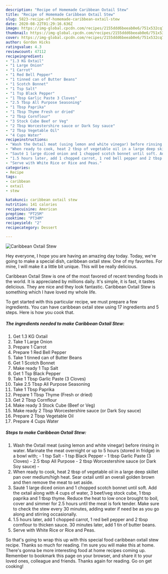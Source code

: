 ```yaml
---
description: "Recipe of Homemade Caribbean Oxtail Stew"
title: "Recipe of Homemade Caribbean Oxtail Stew"
slug: 5823-recipe-of-homemade-caribbean-oxtail-stew
date: 2020-08-22T01:29:16.636Z
image: https://img-global.cpcdn.com/recipes/2155ddd6beeab0e6/751x532cq70/caribbean-oxtail-stew-recipe-main-photo.jpg
thumbnail: https://img-global.cpcdn.com/recipes/2155ddd6beeab0e6/751x532cq70/caribbean-oxtail-stew-recipe-main-photo.jpg
cover: https://img-global.cpcdn.com/recipes/2155ddd6beeab0e6/751x532cq70/caribbean-oxtail-stew-recipe-main-photo.jpg
author: Gordon Hicks
ratingvalue: 4.3
reviewcount: 47112
recipeingredient:
- "1.3 KG Oxtail"
- "1 Large Onion"
- "1 Carrot"
- "1 Red Bell Pepper"
- "1 tinned can of Butter Beans"
- "1 Scotch Bonnet"
- "1 Tsp Salt"
- "1 Tsp Black Pepper"
- "1 Tbsp Garlic Paste 3 Cloves"
- "2.5 Tbsp All Purpose Seasoning"
- "1 Tbsp Paprika"
- "1 Tbsp Thyme Fresh or dried"
- "2 Tbsp Cornflour"
- "3 Stock Cube Beef or Veg"
- "2 Tbsp Worcestershire sauce or Dark Soy sauce"
- "2 Tbsp Vegetable Oil"
- "4 Cups Water"
recipeinstructions:
- "Wash the Oxtail meat (using lemon and white vinegar) before rinsing in water. Marinate the meat overnight or up to 5 hours (stored in fridge) in a bowl with; - 1 tsp Salt - 1 tsp Black Pepper - 1 tbsp Garlic Paste (3 Cloves) - 2.5 tbsp All Purpose - 2 tbsp Worcestershire sauce (or Dark Soy sauce) -"
- "When ready to cook, heat 2 tbsp of vegetable oil in a large deep skillet pan over medium/high heat. Sear oxtail until an overall golden brown and then remove the meat to set aside."
- "Sauté 1 large diced onion and 1 chopped scotch bonnet until soft. Add the oxtail along with 4 cups of water, 3 beef/veg stock cube, 1 tbsp paprika and 1 tbsp thyme. Reduce the heat to low once brought to boil, cover and simmer for 2.5 hours until the meat is fork tender. Make sure to check the stew every 30 minutes, adding water if need be as you go along and stirring occasionally."
- "1.5 hours later, add 1 chopped carrot, 1 red bell pepper and 2 tbsp cornflour to thicken sauce. 30 minutes later, add 1 tin of butter beans."
- "Serve with White Rice or Rice and Peas."
categories:
- Recipe
tags:
- caribbean
- oxtail
- stew

katakunci: caribbean oxtail stew 
nutrition: 141 calories
recipecuisine: American
preptime: "PT25M"
cooktime: "PT34M"
recipeyield: "2"
recipecategory: Dessert

---
```



![Caribbean Oxtail Stew](https://img-global.cpcdn.com/recipes/2155ddd6beeab0e6/751x532cq70/caribbean-oxtail-stew-recipe-main-photo.jpg)

Hey everyone, I hope you are having an amazing day today. Today, we're going to make a special dish, caribbean oxtail stew. One of my favorites. For mine, I will make it a little bit unique. This will be really delicious.

Caribbean Oxtail Stew is one of the most favored of recent trending foods in the world. It is appreciated by millions daily. It's simple, it is fast, it tastes delicious. They are nice and they look fantastic. Caribbean Oxtail Stew is something which I have loved my whole life.




To get started with this particular recipe, we must prepare a few ingredients. You can have caribbean oxtail stew using 17 ingredients and 5 steps. Here is how you cook that.

<!--inarticleads1-->

##### The ingredients needed to make Caribbean Oxtail Stew:

1. Get 1.3 KG Oxtail
1. Take 1 Large Onion
1. Prepare 1 Carrot
1. Prepare 1 Red Bell Pepper
1. Take 1 tinned can of Butter Beans
1. Get 1 Scotch Bonnet
1. Make ready 1 Tsp Salt
1. Get 1 Tsp Black Pepper
1. Take 1 Tbsp Garlic Paste (3 Cloves)
1. Take 2.5 Tbsp All Purpose Seasoning
1. Take 1 Tbsp Paprika
1. Prepare 1 Tbsp Thyme (Fresh or dried)
1. Get 2 Tbsp Cornflour
1. Make ready 3 Stock Cube (Beef or Veg)
1. Make ready 2 Tbsp Worcestershire sauce (or Dark Soy sauce)
1. Prepare 2 Tbsp Vegetable Oil
1. Prepare 4 Cups Water




<!--inarticleads2-->

##### Steps to make Caribbean Oxtail Stew:

1. Wash the Oxtail meat (using lemon and white vinegar) before rinsing in water. Marinate the meat overnight or up to 5 hours (stored in fridge) in a bowl with; - 1 tsp Salt - 1 tsp Black Pepper - 1 tbsp Garlic Paste (3 Cloves) - 2.5 tbsp All Purpose - 2 tbsp Worcestershire sauce (or Dark Soy sauce) -
1. When ready to cook, heat 2 tbsp of vegetable oil in a large deep skillet pan over medium/high heat. Sear oxtail until an overall golden brown and then remove the meat to set aside.
1. Sauté 1 large diced onion and 1 chopped scotch bonnet until soft. Add the oxtail along with 4 cups of water, 3 beef/veg stock cube, 1 tbsp paprika and 1 tbsp thyme. Reduce the heat to low once brought to boil, cover and simmer for 2.5 hours until the meat is fork tender. Make sure to check the stew every 30 minutes, adding water if need be as you go along and stirring occasionally.
1. 1.5 hours later, add 1 chopped carrot, 1 red bell pepper and 2 tbsp cornflour to thicken sauce. 30 minutes later, add 1 tin of butter beans.
1. Serve with White Rice or Rice and Peas.




So that's going to wrap this up with this special food caribbean oxtail stew recipe. Thanks so much for reading. I'm sure you will make this at home. There's gonna be more interesting food at home recipes coming up. Remember to bookmark this page on your browser, and share it to your loved ones, colleague and friends. Thanks again for reading. Go on get cooking!
